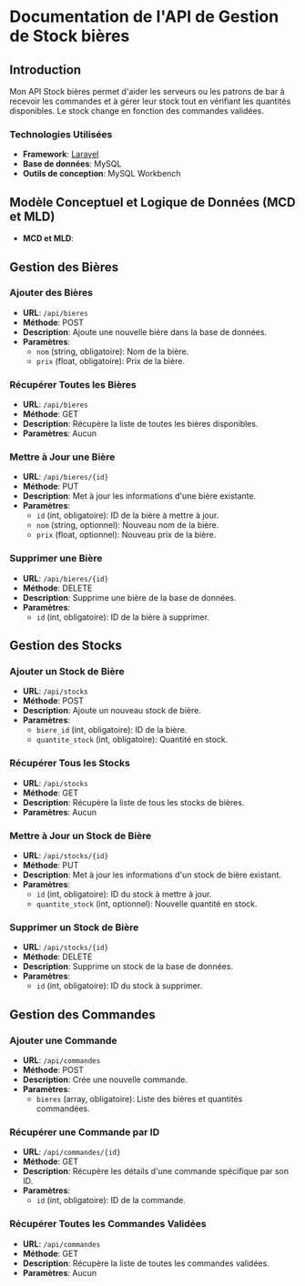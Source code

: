 # Documentation de l'API de Gestion de Stock bières

## Introduction

Mon API Stock bières permet d'aider les serveurs ou les patrons de bar à recevoir les commandes et à gérer leur stock tout en vérifiant les quantités disponibles. Le stock change en fonction des commandes validées.

### Technologies Utilisées

- **Framework**: [Laravel](https://laravel.com/)
- **Base de données**: MySQL
- **Outils de conception**: MySQL Workbench

## Modèle Conceptuel et Logique de Données (MCD et MLD)

- **MCD et MLD**: 

## Gestion des Bières

### Ajouter des Bières

- **URL**: `/api/bieres`
- **Méthode**: POST
- **Description**: Ajoute une nouvelle bière dans la base de données.
- **Paramètres**:
  - `nom` (string, obligatoire): Nom de la bière.
  - `prix` (float, obligatoire): Prix de la bière.

### Récupérer Toutes les Bières

- **URL**: `/api/bieres`
- **Méthode**: GET
- **Description**: Récupère la liste de toutes les bières disponibles.
- **Paramètres**: Aucun

### Mettre à Jour une Bière

- **URL**: `/api/bieres/{id}`
- **Méthode**: PUT
- **Description**: Met à jour les informations d'une bière existante.
- **Paramètres**:
  - `id` (int, obligatoire): ID de la bière à mettre à jour.
  - `nom` (string, optionnel): Nouveau nom de la bière.
  - `prix` (float, optionnel): Nouveau prix de la bière.

### Supprimer une Bière

- **URL**: `/api/bieres/{id}`
- **Méthode**: DELETE
- **Description**: Supprime une bière de la base de données.
- **Paramètres**:
  - `id` (int, obligatoire): ID de la bière à supprimer.

## Gestion des Stocks

### Ajouter un Stock de Bière

- **URL**: `/api/stocks`
- **Méthode**: POST
- **Description**: Ajoute un nouveau stock de bière.
- **Paramètres**:
  - `biere_id` (int, obligatoire): ID de la bière.
  - `quantite_stock` (int, obligatoire): Quantité en stock.

### Récupérer Tous les Stocks

- **URL**: `/api/stocks`
- **Méthode**: GET
- **Description**: Récupère la liste de tous les stocks de bières.
- **Paramètres**: Aucun

### Mettre à Jour un Stock de Bière

- **URL**: `/api/stocks/{id}`
- **Méthode**: PUT
- **Description**: Met à jour les informations d'un stock de bière existant.
- **Paramètres**:
  - `id` (int, obligatoire): ID du stock à mettre à jour.
  - `quantite_stock` (int, optionnel): Nouvelle quantité en stock.

### Supprimer un Stock de Bière

- **URL**: `/api/stocks/{id}`
- **Méthode**: DELETE
- **Description**: Supprime un stock de la base de données.
- **Paramètres**:
  - `id` (int, obligatoire): ID du stock à supprimer.

## Gestion des Commandes

### Ajouter une Commande

- **URL**: `/api/commandes`
- **Méthode**: POST
- **Description**: Crée une nouvelle commande.
- **Paramètres**:
  - `bieres` (array, obligatoire): Liste des bières et quantités commandées.

### Récupérer une Commande par ID

- **URL**: `/api/commandes/{id}`
- **Méthode**: GET
- **Description**: Récupère les détails d'une commande spécifique par son ID.
- **Paramètres**:
  - `id` (int, obligatoire): ID de la commande.

### Récupérer Toutes les Commandes Validées

- **URL**: `/api/commandes`
- **Méthode**: GET
- **Description**: Récupère la liste de toutes les commandes validées.
- **Paramètres**: Aucun
